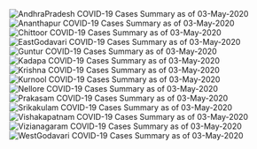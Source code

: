 
<img src="https://deepuhub.github.io/COVID-19/GraphsGenerated/03-May-2020/Last24Hrs_AndhraPradesh_03-May-2020.jpg" alt="AndhraPradesh COVID-19 Cases Summary as of 03-May-2020">
 <br>
<img src="https://deepuhub.github.io/COVID-19/GraphsGenerated/03-May-2020/Last24Hrs_Ananthapur_03-May-2020.jpg" alt="Ananthapur COVID-19 Cases Summary as of 03-May-2020">
 <br>
<img src="https://deepuhub.github.io/COVID-19/GraphsGenerated/03-May-2020/Last24Hrs_Chittoor_03-May-2020.jpg" alt="Chittoor COVID-19 Cases Summary as of 03-May-2020">
 <br>
<img src="https://deepuhub.github.io/COVID-19/GraphsGenerated/03-May-2020/Last24Hrs_EastGodavari_03-May-2020.jpg" alt="EastGodavari COVID-19 Cases Summary as of 03-May-2020">
 <br>
<img src="https://deepuhub.github.io/COVID-19/GraphsGenerated/03-May-2020/Last24Hrs_Guntur_03-May-2020.jpg" alt="Guntur COVID-19 Cases Summary as of 03-May-2020">
 <br>
<img src="https://deepuhub.github.io/COVID-19/GraphsGenerated/03-May-2020/Last24Hrs_Kadapa_03-May-2020.jpg" alt="Kadapa COVID-19 Cases Summary as of 03-May-2020">
 <br>
<img src="https://deepuhub.github.io/COVID-19/GraphsGenerated/03-May-2020/Last24Hrs_Krishna_03-May-2020.jpg" alt="Krishna COVID-19 Cases Summary as of 03-May-2020">
 <br>
<img src="https://deepuhub.github.io/COVID-19/GraphsGenerated/03-May-2020/Last24Hrs_Kurnool_03-May-2020.jpg" alt="Kurnool COVID-19 Cases Summary as of 03-May-2020">
 <br>
<img src="https://deepuhub.github.io/COVID-19/GraphsGenerated/03-May-2020/Last24Hrs_Nellore_03-May-2020.jpg" alt="Nellore COVID-19 Cases Summary as of 03-May-2020">
 <br>
<img src="https://deepuhub.github.io/COVID-19/GraphsGenerated/03-May-2020/Last24Hrs_Prakasam_03-May-2020.jpg" alt="Prakasam COVID-19 Cases Summary as of 03-May-2020">
 <br>
<img src="https://deepuhub.github.io/COVID-19/GraphsGenerated/03-May-2020/Last24Hrs_Srikakulam_03-May-2020.jpg" alt="Srikakulam COVID-19 Cases Summary as of 03-May-2020">
 <br>
<img src="https://deepuhub.github.io/COVID-19/GraphsGenerated/03-May-2020/Last24Hrs_Vishakapatnam_03-May-2020.jpg" alt="Vishakapatnam COVID-19 Cases Summary as of 03-May-2020">
 <br>
<img src="https://deepuhub.github.io/COVID-19/GraphsGenerated/03-May-2020/Last24Hrs_Vizianagaram_03-May-2020.jpg" alt="Vizianagaram COVID-19 Cases Summary as of 03-May-2020">
 <br>
<img src="https://deepuhub.github.io/COVID-19/GraphsGenerated/03-May-2020/Last24Hrs_WestGodavari_03-May-2020.jpg" alt="WestGodavari COVID-19 Cases Summary as of 03-May-2020">
 <br>

